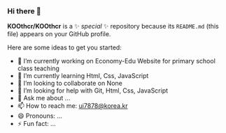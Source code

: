### Hi there 👋


**KOOthcr/KOOthcr** is a ✨ _special_ ✨ repository because its `README.md` (this file) appears on your GitHub profile.

Here are some ideas to get you started:

- 🔭 I’m currently working on Economy-Edu Website for primary school class teaching
- 🌱 I’m currently learning Html, Css, JavaScript
- 👯 I’m looking to collaborate on None
- 🤔 I’m looking for help with Git, Html, Css, JavaScript
- 💬 Ask me about ...
- 📫 How to reach me: ui7878@korea.kr
- 😄 Pronouns: ...
- ⚡ Fun fact: ...

